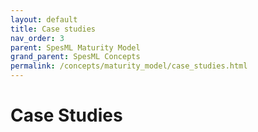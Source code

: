 ```yaml
---
layout: default
title: Case studies
nav_order: 3
parent: SpesML Maturity Model
grand_parent: SpesML Concepts
permalink: /concepts/maturity_model/case_studies.html
---
```

# Case Studies
